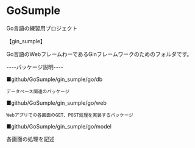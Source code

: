 # GoSumple
Go言語の練習用プロジェクト

【gin_sumple】

Go言語のWebフレームわーであるGinフレームワークのためのフォルダです。

----パッケージ説明----

■github/GoSumple/gin_sumple/go/db

	データベース関連のパッケージ

■github/GoSumple/gin_sumple/go/web

	Webアプリでの各画面のGET、POST処理を実装するパッケージ
	
■github/GoSumple/gin_sumple/go/model

各画面の処理を記述

